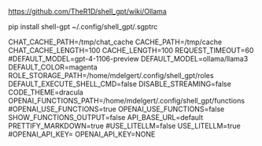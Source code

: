 https://github.com/TheR1D/shell_gpt/wiki/Ollama

pip install shell-gpt
~/.config/shell_gpt/.sgptrc

CHAT_CACHE_PATH=/tmp/chat_cache
CACHE_PATH=/tmp/cache
CHAT_CACHE_LENGTH=100
CACHE_LENGTH=100
REQUEST_TIMEOUT=60
#DEFAULT_MODEL=gpt-4-1106-preview
DEFAULT_MODEL=ollama/llama3
DEFAULT_COLOR=magenta
ROLE_STORAGE_PATH=/home/mdelgert/.config/shell_gpt/roles
DEFAULT_EXECUTE_SHELL_CMD=false
DISABLE_STREAMING=false
CODE_THEME=dracula
OPENAI_FUNCTIONS_PATH=/home/mdelgert/.config/shell_gpt/functions
#OPENAI_USE_FUNCTIONS=true
OPENAI_USE_FUNCTIONS=false
SHOW_FUNCTIONS_OUTPUT=false
API_BASE_URL=default
PRETTIFY_MARKDOWN=true
#USE_LITELLM=false
USE_LITELLM=true
#OPENAI_API_KEY=
OPENAI_API_KEY=NONE